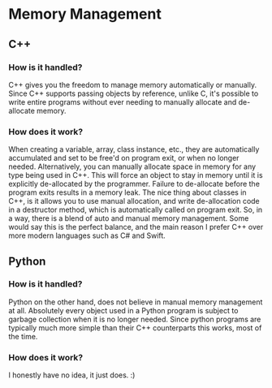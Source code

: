 # Memory Management

## C++
### How is it handled?
C++ gives you the freedom to manage memory automatically or manually. Since C++ supports passing objects by reference, unlike C, it's possible to write entire programs without ever needing to manually allocate and de-allocate memory.

### How does it work?
When creating a variable, array, class instance, etc., they are automatically accumulated and set to be free'd on program exit, or when no longer needed.
Alternatively, you can manually allocate space in memory for any type being used in C++. This will force an object to stay in memory until it is explicitly de-allocated by the programmer. Failure to de-allocate before the program exits results in a memory leak. The nice thing about classes in C++, is it allows you to use manual allocation, and write de-allocation code in a destructor method, which is automatically called on program exit. So, in a way, there is a blend of auto and manual memory management. Some would say this is the perfect balance, and the main reason I prefer C++ over more modern languages such as C# and Swift.


## Python
### How is it handled?
Python on the other hand, does not believe in manual memory management at all. Absolutely every object used in a Python program is subject to garbage collection when it is no longer needed. Since python programs are typically much more simple than their C++ counterparts this works, most of the time.

### How does it work?
I honestly have no idea, it just does. :)

